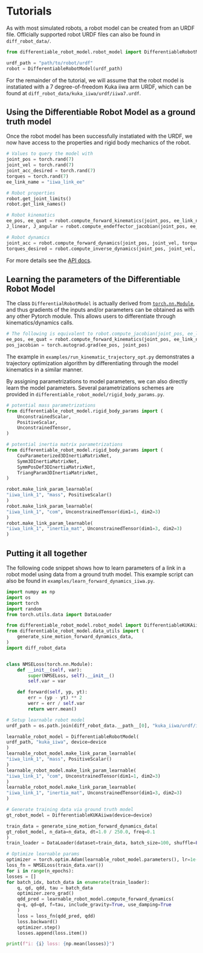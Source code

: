 # Tutorials

As with most simulated robots, a robot model can be created from an URDF file.
Officially supported robot URDF files can also be found in `diff_robot_data/`.
```py
from differentiable_robot_model.robot_model import DifferentiableRobotModel

urdf_path = "path/to/robot/urdf"
robot = DifferentiableRobotModel(urdf_path)
```

For the remainder of the tutorial, we will assume that the robot model is instatiated with a 7 degree-of-freedom Kuka iiwa arm URDF, which can be found at `diff_robot_data/kuka_iiwa/urdf/iiwa7.urdf`.


## Using the Differentiable Robot Model as a ground truth model

Once the robot model has been successfully instatiated with the URDF, we now have access to the properties and rigid body mechanics of the robot.
```py
# Values to query the model with
joint_pos = torch.rand(7)
joint_vel = torch.rand(7)
joint_acc_desired = torch.rand(7)
torques = torch.rand(7)
ee_link_name = "iiwa_link_ee"

# Robot properties
robot.get_joint_limits()
robot.get_link_names()

# Robot kinematics
ee_pos, ee_quat = robot.compute_forward_kinematics(joint_pos, ee_link_name)
J_linear, J_angular = robot.compute_endeffector_jacobian(joint_pos, ee_link_name)

# Robot dynamics
joint_acc = robot.compute_forward_dynamics(joint_pos, joint_vel, torques)
torques_desired = robot.compute_inverse_dynamics(joint_pos, joint_vel, joint_acc_desired)
```

For more details see the [API docs](modules.diff_robot_model).


## Learning the parameters of the Differentiable Robot Model

The class `DifferentialRobotModel` is actually derived from [`torch.nn.Module`](https://pytorch.org/docs/stable/generated/torch.nn.Module.html), and thus gradients of the inputs and/or parameters can be obtained as with any other Pytorch module. 
This allows users to differentiate through kinematics/dynamics calls.
```py
# The following is equivalent to robot.compute_jacobian(joint_pos, ee_link_name)[0:3, :]
ee_pos, ee_quat = robot.compute_forward_kinematics(joint_pos, ee_link_name)
pos_jacobian = torch.autograd.grad(ee_pos, joint_pos)
```
The example in `examples/run_kinematic_trajectory_opt.py` demonstrates a trajectory optimization algorithm by differentiating through the model kinematics in a similar manner.

By assigning parametrizations to model parameters, we can also directly learn the model parameters. Several parametrizations schemes are provided in `differentiable_robot_model/rigid_body_params.py`.
```py
# potential mass parametrizations
from differentiable_robot_model.rigid_body_params import (
    UnconstrainedScalar,
    PositiveScalar,
    UnconstrainedTensor,
)

# potential inertia matrix parametrizations
from differentiable_robot_model.rigid_body_params import (
    CovParameterized3DInertiaMatrixNet,
    Symm3DInertiaMatrixNet,
    SymmPosDef3DInertiaMatrixNet,
    TriangParam3DInertiaMatrixNet,
)

robot.make_link_param_learnable(
"iiwa_link_1", "mass", PositiveScalar()
)
robot.make_link_param_learnable(
"iiwa_link_1", "com", UnconstrainedTensor(dim1=1, dim2=3)
)
robot.make_link_param_learnable(
"iiwa_link_1", "inertia_mat", UnconstrainedTensor(dim1=3, dim2=3)
)
```


## Putting it all together
The following code snippet shows how to learn parameters of a link in a robot model using data from a ground truth model.
This example script can also be found in `examples/learn_forward_dynamics_iiwa.py`.

```py
import numpy as np
import os
import torch
import random
from torch.utils.data import DataLoader

from differentiable_robot_model.robot_model import DifferentiableKUKAiiwa
from differentiable_robot_model.data_utils import (
    generate_sine_motion_forward_dynamics_data,
)
import diff_robot_data


class NMSELoss(torch.nn.Module):
    def __init__(self, var):
        super(NMSELoss, self).__init__()
        self.var = var

    def forward(self, yp, yt):
        err = (yp - yt) ** 2
        werr = err / self.var
        return werr.mean()

# Setup learnable robot model
urdf_path = os.path.join(diff_robot_data.__path__[0], "kuka_iiwa/urdf/iiwa7.urdf")

learnable_robot_model = DifferentiableRobotModel(
urdf_path, "kuka_iiwa", device=device
)
learnable_robot_model.make_link_param_learnable(
"iiwa_link_1", "mass", PositiveScalar()
)
learnable_robot_model.make_link_param_learnable(
"iiwa_link_1", "com", UnconstrainedTensor(dim1=1, dim2=3)
)
learnable_robot_model.make_link_param_learnable(
"iiwa_link_1", "inertia_mat", UnconstrainedTensor(dim1=3, dim2=3)
)

# Generate training data via ground truth model
gt_robot_model = DifferentiableKUKAiiwa(device=device)

train_data = generate_sine_motion_forward_dynamics_data(
gt_robot_model, n_data=n_data, dt=1.0 / 250.0, freq=0.1
)
train_loader = DataLoader(dataset=train_data, batch_size=100, shuffle=False)

# Optimize learnable params
optimizer = torch.optim.Adam(learnable_robot_model.parameters(), lr=1e-2)
loss_fn = NMSELoss(train_data.var())
for i in range(n_epochs):
losses = []
for batch_idx, batch_data in enumerate(train_loader):
	q, qd, qdd, tau = batch_data
	optimizer.zero_grad()
	qdd_pred = learnable_robot_model.compute_forward_dynamics(
	q=q, qd=qd, f=tau, include_gravity=True, use_damping=True
	)
	loss = loss_fn(qdd_pred, qdd)
	loss.backward()
	optimizer.step()
	losses.append(loss.item())

print(f"i: {i} loss: {np.mean(losses)}")
```
